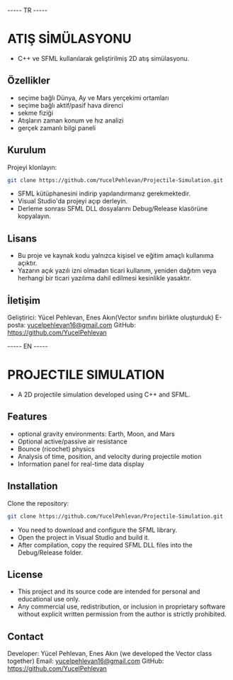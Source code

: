 ----- TR -----

# ATIŞ SİMÜLASYONU
- C++ ve SFML kullanılarak geliştirilmiş 2D atış simülasyonu.
 
## Özellikler
- seçime bağlı Dünya, Ay ve Mars yerçekimi ortamları
- seçime bağlı aktif/pasif hava direnci
- sekme fiziği
- Atışların zaman konum ve hız analizi
- gerçek zamanlı bilgi paneli

## Kurulum
Projeyi klonlayın:
```bash
git clone https://github.com/YucelPehlevan/Projectile-Simulation.git 
```
- SFML kütüphanesini indirip yapılandırmanız gerekmektedir.
- Visual Studio'da projeyi açıp derleyin.
- Derleme sonrası SFML DLL dosyalarını Debug/Release klasörüne kopyalayın.

## Lisans
- Bu proje ve kaynak kodu yalnızca kişisel ve eğitim amaçlı kullanıma açıktır.
- Yazarın açık yazılı izni olmadan ticari kullanım, yeniden dağıtım veya herhangi bir ticari yazılıma dahil edilmesi kesinlikle yasaktır.

## İletişim
Geliştirici: Yücel Pehlevan, Enes Akın(Vector sınıfını birlikte oluşturduk)
E-posta: yucelpehlevan16@gmail.com
GitHub: https://github.com/YucelPehlevan

----- EN -----

# PROJECTILE SIMULATION
- A 2D projectile simulation developed using C++ and SFML.

## Features
- optional gravity environments: Earth, Moon, and Mars  
- Optional active/passive air resistance  
- Bounce (ricochet) physics  
- Analysis of time, position, and velocity during projectile motion  
- Information panel for real-time data display

## Installation
Clone the repository:
```bash
git clone https://github.com/YucelPehlevan/Projectile-Simulation.git 
```
- You need to download and configure the SFML library.
- Open the project in Visual Studio and build it.
- After compilation, copy the required SFML DLL files into the Debug/Release folder.

## License
- This project and its source code are intended for personal and educational use only.
- Any commercial use, redistribution, or inclusion in proprietary software without explicit written permission from the author is strictly prohibited.

## Contact
Developer: Yücel Pehlevan, Enes Akın (we developed the Vector class together)
Email: yucelpehlevan16@gmail.com
GitHub: https://github.com/YucelPehlevan
